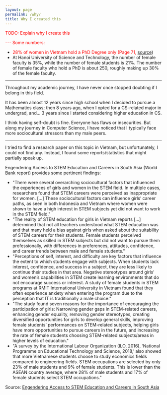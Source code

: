 ```yaml
---
layout: page
permalink: /why/
title: Why I created this
---
```


<a style='color:red;'>TODO: Explain why I create this

--- Some numbers:
- 28% of women in Vietnam hold a PhD Degree only (Page 71, [source](https://www.gso.gov.vn/wp-content/uploads/2023/04/Thong-tin-gioi-VN-2021_final.pdf))
- At Hanoi University of Science and Technology, the number of female faculty is 35%, while the number of female students is 21%. The number of female faculty who hold a PhD is about 250, roughly making up 30% of the female faculty.

---

Throughout my academic journey, I have never once stopped doubting if I belong in this field.

It has been almost 12 years since high school when I decided to pursue a Mathematics class; then 8 years ago, when I opted for a CS-related major in undergrad, and... 3 years since I started considering higher education in CS.

I think having self-doubt is fine. Everyone has flaws or insecurities. But along my journey in Computer Science, I have noticed that I typically face more sociocultural stressors than my male peers.

---

I tried to find a research paper on this topic in Vietnam, but unfortunately, I could not find any. Instead, I found some reports/statistics that might partially speak up.

Engendering Access to STEM Education and Careers in South Asia (World Bank report) provides some pertinent findings:

- "There were several overarching sociocultural factors that influenced the experiences of girls and women in the STEM field. In multiple cases, researchers found that STEM careers were perceived as inappropriate for women. [...] These sociocultural factors can influence girls’ career paths, as seen in both Indonesia and Vietnam where women were shown to have a high interest in STEM subjects yet did not want to work in the STEM field."
- "The reality of STEM education for girls in Vietnam reports [...] determined that not all teachers understood what STEM education was and that many held a bias against girls when asked about the suitability of STEM careers for their students. Female students perceived themselves as skilled in STEM subjects but did not want to pursue them professionally, with differences in preferences, attitudes, confidence, and career trends between male and female students."
- "Perceptions of self, interest, and difficulty are key factors that influence the extent to which students engage with subjects. When students lack interest, confidence, and success in a subject, they are less likely to continue their studies in that area. Negative stereotypes around girls’ and women’s capabilities in STEM create learning environments that do not encourage success or interest. A study of female students in STEM programs at RMIT International University in Vietnam found that they often experience anxiety when entering the program due to the perception that IT is traditionally a male choice."
- "The study found seven reasons for the importance of encouraging the participation of girls: Narrowing gender gaps in STEM-related careers, enhancing gender equality, removing gender stereotypes, creating diversified opportunities for girls to develop general skills, improving female students’ performances on STEM-related subjects, helping girls have more opportunities to pursue careers in the future, and increasing the rate of female students choosing STEM-related subjects/areas in higher levels of education." 
- "A survey by the International Labour Organization (ILO, 2016), ‘National Programme on Educational Technology and Science, 2018,’ also showed that more Vietnamese students choose to study economics fields compared to engineering fields. STEM occupations are selected by only 23% of male students and 9% of female students. This is lower than the ASEAN country average, where 28% of male students and 17% of female students select STEM occupations."

Source: [Engendering Access to STEM Education and Careers in South Asia](https://elibrary.worldbank.org/doi/abs/10.1596/978-1-4648-1966-7)



